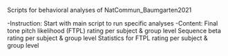 Scripts for behavioral analyses of NatCommun_Baumgarten2021

-Instruction: Start with main script to run specific analyses 
-Content:
Final tone pitch likelihood (FTPL) rating per subject & group level
Sequence beta rating per subject & group level
Statistics for FTPL rating per subject & group level
